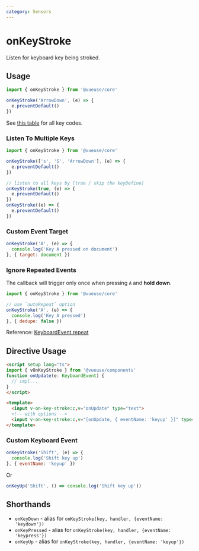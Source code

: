 ```yaml
---
category: Sensors
---
```


# onKeyStroke

Listen for keyboard key being stroked.

## Usage

```js
import { onKeyStroke } from '@vueuse/core'

onKeyStroke('ArrowDown', (e) => {
  e.preventDefault()
})
```

See [this table](https://developer.mozilla.org/en-US/docs/Web/API/KeyboardEvent/key/Key_Values) for all key codes.

### Listen To Multiple Keys

```js
import { onKeyStroke } from '@vueuse/core'

onKeyStroke(['s', 'S', 'ArrowDown'], (e) => {
  e.preventDefault()
})

// listen to all keys by [true / skip the keyDefine]
onKeyStroke(true, (e) => {
  e.preventDefault()
})
onKeyStroke((e) => {
  e.preventDefault()
})
```

### Custom Event Target

```js
onKeyStroke('A', (e) => {
  console.log('Key A pressed on document')
}, { target: document })
```

### Ignore Repeated Events

The callback will trigger only once when pressing `A` and **hold down**.

```js
import { onKeyStroke } from '@vueuse/core'

// use `autoRepeat` option
onKeyStroke('A', (e) => {
  console.log('Key A pressed')
}, { dedupe: false })
```

Reference: [KeyboardEvent.repeat](https://developer.mozilla.org/en-US/docs/Web/API/KeyboardEvent/repeat)

## Directive Usage

```html
<script setup lang="ts">
import { vOnKeyStroke } from '@vueuse/components'
function onUpdate(e: KeyboardEvent) {
  // impl...
}
</script>

<template>
  <input v-on-key-stroke:c,v="onUpdate" type="text">
  <!-- with options -->
  <input v-on-key-stroke:c,v="[onUpdate, { eventName: 'keyup' }]" type="text">
</template>
```

### Custom Keyboard Event

```js
onKeyStroke('Shift', (e) => {
  console.log('Shift key up')
}, { eventName: 'keyup' })
```

Or

```js
onKeyUp('Shift', () => console.log('Shift key up'))
```


## Shorthands

- `onKeyDown` - alias for `onKeyStroke(key, handler, {eventName: 'keydown'})`
- `onKeyPressed` - alias for `onKeyStroke(key, handler, {eventName: 'keypress'})`
- `onKeyUp` -  alias for `onKeyStroke(key, handler, {eventName: 'keyup'})`
